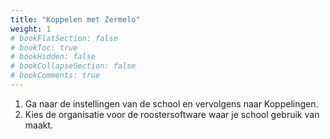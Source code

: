 ```yaml
---
title: "Koppelen met Zermelo"
weight: 1
# bookFlatSection: false
# bookToc: true
# bookHidden: false
# bookCollapseSection: false
# bookComments: true
---
```


1. Ga naar de instellingen van de school en vervolgens naar Koppelingen.
2. Kies de organisatie voor de roostersoftware waar je school gebruik van maakt.
